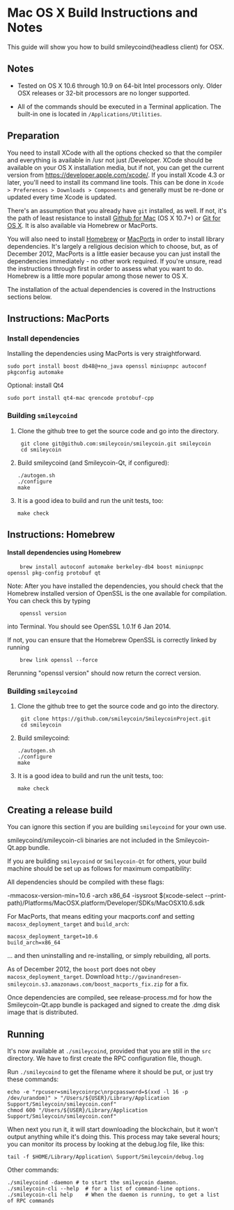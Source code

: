 Mac OS X Build Instructions and Notes
====================================
This guide will show you how to build smileycoind(headless client) for OSX.

Notes
-----

* Tested on OS X 10.6 through 10.9 on 64-bit Intel processors only.
Older OSX releases or 32-bit processors are no longer supported.

* All of the commands should be executed in a Terminal application. The
built-in one is located in `/Applications/Utilities`.

Preparation
-----------

You need to install XCode with all the options checked so that the compiler
and everything is available in /usr not just /Developer. XCode should be
available on your OS X installation media, but if not, you can get the
current version from https://developer.apple.com/xcode/. If you install
Xcode 4.3 or later, you'll need to install its command line tools. This can
be done in `Xcode > Preferences > Downloads > Components` and generally must
be re-done or updated every time Xcode is updated.

There's an assumption that you already have `git` installed, as well. If
not, it's the path of least resistance to install [Github for Mac](https://mac.github.com/)
(OS X 10.7+) or
[Git for OS X](https://code.google.com/p/git-osx-installer/). It is also
available via Homebrew or MacPorts.

You will also need to install [Homebrew](http://brew.sh)
or [MacPorts](https://www.macports.org/) in order to install library
dependencies. It's largely a religious decision which to choose, but, as of
December 2012, MacPorts is a little easier because you can just install the
dependencies immediately - no other work required. If you're unsure, read
the instructions through first in order to assess what you want to do.
Homebrew is a little more popular among those newer to OS X.

The installation of the actual dependencies is covered in the Instructions
sections below.

Instructions: MacPorts
----------------------

### Install dependencies

Installing the dependencies using MacPorts is very straightforward.

    sudo port install boost db48@+no_java openssl miniupnpc autoconf pkgconfig automake

Optional: install Qt4

    sudo port install qt4-mac qrencode protobuf-cpp

### Building `smileycoind`

1. Clone the github tree to get the source code and go into the directory.

        git clone git@github.com:smileycoin/smileycoin.git smileycoin
        cd smileycoin

2.  Build smileycoind (and Smileycoin-Qt, if configured):

        ./autogen.sh
        ./configure
        make

3.  It is a good idea to build and run the unit tests, too:

        make check

Instructions: Homebrew
----------------------

#### Install dependencies using Homebrew

        brew install autoconf automake berkeley-db4 boost miniupnpc openssl pkg-config protobuf qt

Note: After you have installed the dependencies, you should check that the Homebrew installed version of OpenSSL is the one available for compilation. You can check this by typing

        openssl version

into Terminal. You should see OpenSSL 1.0.1f 6 Jan 2014.

If not, you can ensure that the Homebrew OpenSSL is correctly linked by running

        brew link openssl --force

Rerunning "openssl version" should now return the correct version.

### Building `smileycoind`

1. Clone the github tree to get the source code and go into the directory.

        git clone https://github.com/smileycoin/SmileycoinProject.git
        cd smileycoin

2.  Build smileycoind:

        ./autogen.sh
        ./configure
        make

3.  It is a good idea to build and run the unit tests, too:

        make check

Creating a release build
------------------------
You can ignore this section if you are building `smileycoind` for your own use.

smileycoind/smileycoin-cli binaries are not included in the Smileycoin-Qt.app bundle.

If you are building `smileycoind` or `Smileycoin-Qt` for others, your build machine should be set up
as follows for maximum compatibility:

All dependencies should be compiled with these flags:

 -mmacosx-version-min=10.6
 -arch x86_64
 -isysroot $(xcode-select --print-path)/Platforms/MacOSX.platform/Developer/SDKs/MacOSX10.6.sdk

For MacPorts, that means editing your macports.conf and setting
`macosx_deployment_target` and `build_arch`:

    macosx_deployment_target=10.6
    build_arch=x86_64

... and then uninstalling and re-installing, or simply rebuilding, all ports.

As of December 2012, the `boost` port does not obey `macosx_deployment_target`.
Download `http://gavinandresen-smileycoin.s3.amazonaws.com/boost_macports_fix.zip`
for a fix.

Once dependencies are compiled, see release-process.md for how the Smileycoin-Qt.app
bundle is packaged and signed to create the .dmg disk image that is distributed.

Running
-------

It's now available at `./smileycoind`, provided that you are still in the `src`
directory. We have to first create the RPC configuration file, though.

Run `./smileycoind` to get the filename where it should be put, or just try these
commands:

    echo -e "rpcuser=smileycoinrpc\nrpcpassword=$(xxd -l 16 -p /dev/urandom)" > "/Users/${USER}/Library/Application Support/Smileycoin/smileycoin.conf"
    chmod 600 "/Users/${USER}/Library/Application Support/Smileycoin/smileycoin.conf"

When next you run it, it will start downloading the blockchain, but it won't
output anything while it's doing this. This process may take several hours;
you can monitor its process by looking at the debug.log file, like this:

    tail -f $HOME/Library/Application\ Support/Smileycoin/debug.log

Other commands:

    ./smileycoind -daemon # to start the smileycoin daemon.
    ./smileycoin-cli --help  # for a list of command-line options.
    ./smileycoin-cli help    # When the daemon is running, to get a list of RPC commands
